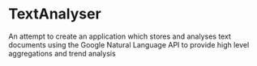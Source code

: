 # TextAnalyser
An attempt to create an application which stores and analyses text documents using the Google Natural Language API to provide high level aggregations and trend analysis
